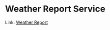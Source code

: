# Weather Report Service
Link: <a href="https://bhadra-weather-app.herokuapp.com/" target="_blank" >Weather Report</a>
